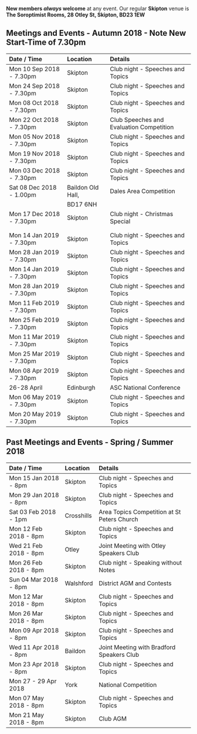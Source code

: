 **New members _always_ welcome** at any event. Our regular **Skipton** venue is 
**The Soroptimist Rooms, 28 Otley St, Skipton, BD23 1EW**


## Meetings and Events - Autumn 2018 - Note New Start-Time of 7.30pm

| Date / Time           | Location          | Details                                    |
|:--------------------- |:----------------- |:------------------------------------------ |
| Mon 10 Sep 2018 - 7.30pm | Skipton           | Club night - Speeches and Topics           |
| Mon 24 Sep 2018 - 7.30pm | Skipton           | Club night - Speeches and Topics           |
| Mon 08 Oct 2018 - 7.30pm | Skipton           | Club night - Speeches and Topics           |
| Mon 22 Oct 2018 - 7.30pm | Skipton           | Club Speeches and Evaluation Competition   |
| Mon 05 Nov 2018 - 7.30pm | Skipton           | Club night - Speeches and Topics           |
| Mon 19 Nov 2018 - 7.30pm | Skipton           | Club night - Speeches and Topics           |
| Mon 03 Dec 2018 - 7.30pm | Skipton           | Club night - Speeches and Topics           |
| Sat 08 Dec 2018 - 1.00pm | Baildon Old Hall, | Dales Area Competition                     |
|                          | BD17 6NH          |                                           |
| Mon 17 Dec 2018 - 7.30pm | Skipton           | Club night - Christmas Special             |
|                          |                   |                                            |
|                          |                   |                                            |
| Mon 14 Jan 2019 - 7.30pm | Skipton           | Club night - Speeches and Topics           |
| Mon 28 Jan 2019 - 7.30pm | Skipton           | Club night - Speeches and Topics           |
| Mon 14 Jan 2019 - 7.30pm | Skipton           | Club night - Speeches and Topics           |
| Mon 28 Jan 2019 - 7.30pm | Skipton           | Club night - Speeches and Topics           |
| Mon 11 Feb 2019 - 7.30pm | Skipton           | Club night - Speeches and Topics           |
| Mon 25 Feb 2019 - 7.30pm | Skipton           | Club night - Speeches and Topics           |
| Mon 11 Mar 2019 - 7.30pm | Skipton           | Club night - Speeches and Topics           |
| Mon 25 Mar 2019 - 7.30pm | Skipton           | Club night - Speeches and Topics           |
| Mon 08 Apr 2019 - 7.30pm | Skipton           | Club night - Speeches and Topics           |
|26-28 April               | Edinburgh         | ASC National Conference
| Mon 06 May 2019 - 7.30pm | Skipton           | Club night - Speeches and Topics           |
| Mon 20 May 2019 - 7.30pm | Skipton           | Club night - Speeches and Topics           |

## Past Meetings and Events - Spring / Summer 2018  

| Date / Time           | Location          | Details                                    |
|:--------------------- |:----------------- |:------------------------------------------ |
| Mon 15 Jan 2018 - 8pm | Skipton           | Club night - Speeches and Topics           |
| Mon 29 Jan 2018 - 8pm | Skipton           | Club night - Speeches and Topics           |
| Sat 03 Feb 2018 - 1pm | Crosshills        | Area Topics Competition at St Peters Church|
| Mon 12 Feb 2018 - 8pm | Skipton           | Club night - Speeches and Topics           |
| Wed 21 Feb 2018 - 8pm | Otley             | Joint Meeting with Otley Speakers Club     |
| Mon 26 Feb 2018 - 8pm | Skipton           | Club night - Speaking without Notes        |
| Sun 04 Mar 2018 - 8pm | Walshford         | District AGM and Contests                  |
| Mon 12 Mar 2018 - 8pm | Skipton           | Club night - Speeches and Topics           |
| Mon 26 Mar 2018 - 8pm | Skipton           | Club night - Speeches and Topics           |
| Mon 09 Apr 2018 - 8pm | Skipton           | Club night - Speeches and Topics           |
| Wed 11 Apr 2018 - 8pm | Baildon           | Joint Meeting with Bradford Speakers Club  |
| Mon 23 Apr 2018 - 8pm | Skipton           | Club night - Speeches and Topics           |
| Mon 27 - 29 Apr 2018  | York              | National Competition                       |
| Mon 07 May 2018 - 8pm | Skipton           | Club night - Speeches and Topics           |
| Mon 21 May 2018 - 8pm | Skipton           | Club AGM                                   |
